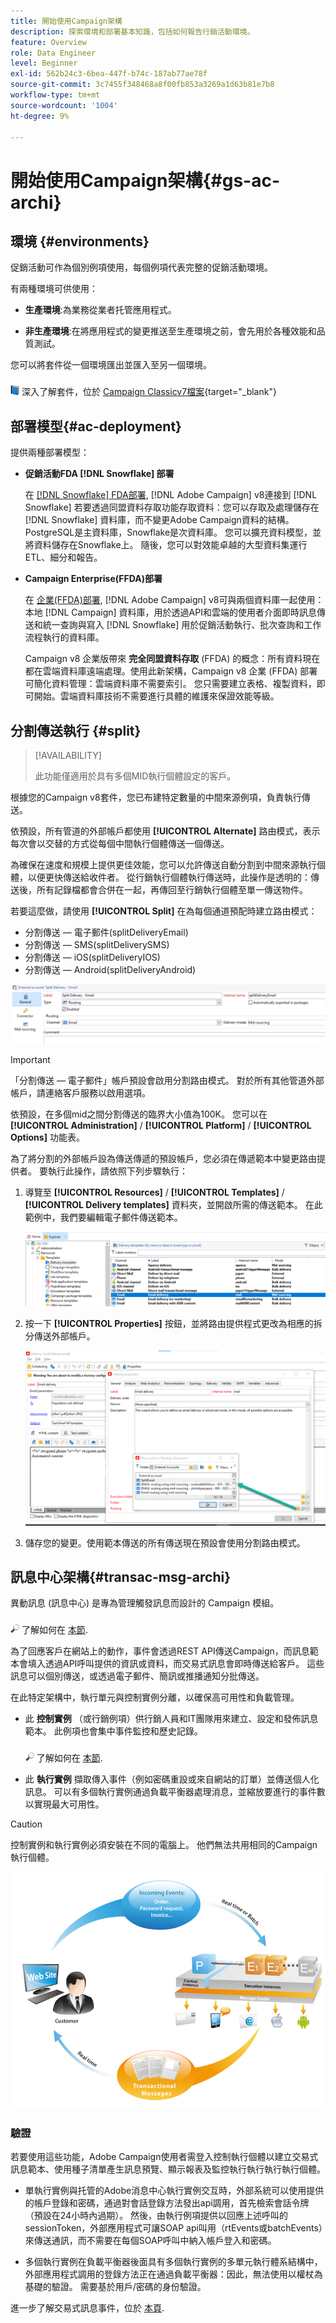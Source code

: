 ```yaml
---
title: 開始使用Campaign架構
description: 探索環境和部署基本知識，包括如何報告行銷活動環境。
feature: Overview
role: Data Engineer
level: Beginner
exl-id: 562b24c3-6bea-447f-b74c-187ab77ae78f
source-git-commit: 3c7455f348468a8f00fb853a3269a1d63b81e7b8
workflow-type: tm+mt
source-wordcount: '1004'
ht-degree: 9%

---
```


# 開始使用Campaign架構{#gs-ac-archi}

## 環境 {#environments}

促銷活動可作為個別例項使用，每個例項代表完整的促銷活動環境。

有兩種環境可供使用：

* **生產環境**:為業務從業者托管應用程式。

* **非生產環境**:在將應用程式的變更推送至生產環境之前，會先用於各種效能和品質測試。

您可以將套件從一個環境匯出並匯入至另一個環境。

![](../assets/do-not-localize/book.png) 深入了解套件，位於 [Campaign Classicv7檔案](https://experienceleague.adobe.com/docs/campaign-classic/using/getting-started/administration-basics/working-with-data-packages.html){target="_blank"}

## 部署模型{#ac-deployment}

提供兩種部署模型：

* **促銷活動FDA [!DNL Snowflake] 部署**

   在 [[!DNL Snowflake] FDA部署](fda-deployment.md), [!DNL Adobe Campaign] v8連接到 [!DNL Snowflake] 若要透過同盟資料存取功能存取資料：您可以存取及處理儲存在 [!DNL Snowflake] 資料庫，而不變更Adobe Campaign資料的結構。 PostgreSQL是主資料庫，Snowflake是次資料庫。 您可以擴充資料模型，並將資料儲存在Snowflake上。 隨後，您可以對效能卓越的大型資料集運行ETL、細分和報告。

* **Campaign Enterprise(FFDA)部署**

   在 [企業(FFDA)部署](enterprise-deployment.md), [!DNL Adobe Campaign] v8可與兩個資料庫一起使用：本地 [!DNL Campaign] 資料庫，用於透過API和雲端的使用者介面即時訊息傳送和統一查詢與寫入 [!DNL Snowflake] 用於促銷活動執行、批次查詢和工作流程執行的資料庫。

   Campaign v8 企業版帶來 **完全同盟資料存取** (FFDA) 的概念：所有資料現在都在雲端資料庫遠端處理。使用此新架構，Campaign v8 企業 (FFDA) 部署可簡化資料管理：雲端資料庫不需要索引。 您只需要建立表格、複製資料，即可開始。雲端資料庫技術不需要進行具體的維護來保證效能等級。

## 分割傳送執行 {#split}

>[!AVAILABILITY]
>
>此功能僅適用於具有多個MID執行個體設定的客戶。

根據您的Campaign v8套件，您已布建特定數量的中間來源例項，負責執行傳送。

依預設，所有管道的外部帳戶都使用 **[!UICONTROL Alternate]** 路由模式，表示每次會以交替的方式從每個中間執行個體傳送一個傳送。

為確保在速度和規模上提供更佳效能，您可以允許傳送自動分割到中間來源執行個體，以便更快傳送給收件者。 從行銷執行個體執行傳送時，此操作是透明的：傳送後，所有記錄檔都會合併在一起，再傳回至行銷執行個體至單一傳送物件。

若要這麼做，請使用 **[!UICONTROL Split]** 在為每個通道預配時建立路由模式：

* 分割傳送 — 電子郵件(splitDeliveryEmail)
* 分割傳送 — SMS(splitDeliverySMS)
* 分割傳送 — iOS(splitDeliveryIOS)
* 分割傳送 — Android(splitDeliveryAndroid)

![](assets/splitted-delivery.png)

>[!IMPORTANT]
>
>「分割傳送 — 電子郵件」帳戶預設會啟用分割路由模式。 對於所有其他管道外部帳戶，請連絡客戶服務以啟用選項。
>
>依預設，在多個mid之間分割傳送的臨界大小值為100K。 您可以在 **[!UICONTROL Administration]** / **[!UICONTROL Platform]** / **[!UICONTROL Options]** 功能表。

為了將分割的外部帳戶設為傳送傳遞的預設帳戶，您必須在傳遞範本中變更路由提供者。 要執行此操作，請依照下列步驟執行：

1. 導覽至 **[!UICONTROL Resources]** / **[!UICONTROL Templates]** / **[!UICONTROL Delivery templates]** 資料夾，並開啟所需的傳送範本。 在此範例中，我們要編輯電子郵件傳送範本。

   ![](assets/split-default-list.png)

1. 按一下 **[!UICONTROL Properties]** 按鈕，並將路由提供程式更改為相應的拆分傳送外部帳戶。

   ![](assets/split-default-delivery.png)

1. 儲存您的變更。使用範本傳送的所有傳送現在預設會使用分割路由模式。

<!--In addition, you can select split external accounts as the default routing provider for all future delivery templates. To do this, change the value of the **[!UICONTROL xtkoption NmsBroadcast_DefaultProvider]** option to the name of the split account.

![](assets/split-default-options.png) -->

## 訊息中心架構{#transac-msg-archi}

異動訊息 (訊息中心) 是專為管理觸發訊息而設計的 Campaign 模組。

![](../assets/do-not-localize/glass.png) 了解如何在 [本節](../send/transactional.md).

為了回應客戶在網站上的動作，事件會透過REST API傳送Campaign，而訊息範本會填入透過API呼叫提供的資訊或資料，而交易式訊息會即時傳送給客戶。 這些訊息可以個別傳送，或透過電子郵件、簡訊或推播通知分批傳送。

在此特定架構中，執行單元與控制實例分離，以確保高可用性和負載管理。

* 此 **控制實例** （或行銷例項）供行銷人員和IT團隊用來建立、設定和發佈訊息範本。 此例項也會集中事件監控和歷史記錄。

   ![](../assets/do-not-localize/glass.png) 了解如何在 [本節](../send/transactional.md).

* 此 **執行實例** 擷取傳入事件（例如密碼重設或來自網站的訂單）並傳送個人化訊息。 可以有多個執行實例通過負載平衡器處理消息，並縮放要進行的事件數以實現最大可用性。

>[!CAUTION]
>
>控制實例和執行實例必須安裝在不同的電腦上。 他們無法共用相同的Campaign執行個體。

![](assets/messagecenter_diagram.png)

### 驗證

若要使用這些功能，Adobe Campaign使用者需登入控制執行個體以建立交易式訊息範本、使用種子清單產生訊息預覽、顯示報表及監控執行執行執行執行個體。

* 單執行實例與托管的Adobe消息中心執行實例交互時，外部系統可以使用提供的帳戶登錄和密碼，通過對會話登錄方法發出api調用，首先檢索會話令牌（預設在24小時內過期）。
然後，由執行例項提供以回應上述呼叫的sessionToken，外部應用程式可讓SOAP api叫用（rtEvents或batchEvents）來傳送通訊，而不需要在每個SOAP呼叫中納入帳戶登入和密碼。

* 多個執行實例在負載平衡器後面具有多個執行實例的多單元執行體系結構中，外部應用程式調用的登錄方法正在通過負載平衡器：因此，無法使用以權杖為基礎的驗證。 需要基於用戶/密碼的身份驗證。

進一步了解交易式訊息事件，位於 [本頁](../send/event-processing.md).
